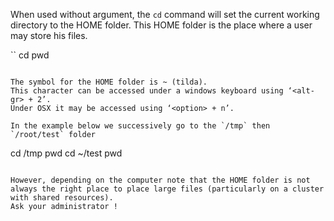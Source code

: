 When used without argument, the `cd` command will set the current working directory to the HOME folder. 
This HOME folder is the place where a user may store his files. 

``
cd 
pwd
```

The symbol for the HOME folder is ~ (tilda). 
This character can be accessed under a windows keyboard using ‘<alt-gr> + 2’. 
Under OSX it may be accessed using ‘<option> + n’. 

In the example below we successively go to the `/tmp` then `/root/test` folder

```
cd /tmp
pwd
cd ~/test
pwd
```

However, depending on the computer note that the HOME folder is not always the right place to place large files (particularly on a cluster with shared resources). 
Ask your administrator !


